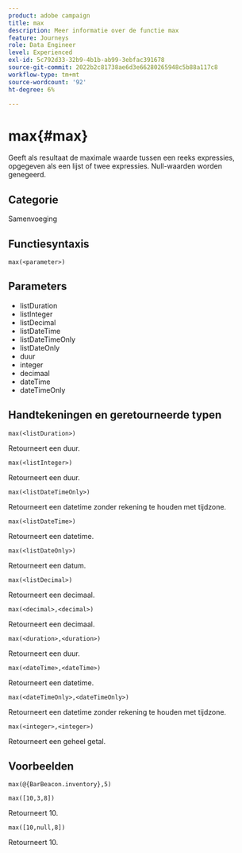 ```yaml
---
product: adobe campaign
title: max
description: Meer informatie over de functie max
feature: Journeys
role: Data Engineer
level: Experienced
exl-id: 5c792d33-32b9-4b1b-ab99-3ebfac391678
source-git-commit: 2022b2c81738ae6d3e66280265948c5b88a117c8
workflow-type: tm+mt
source-wordcount: '92'
ht-degree: 6%

---
```


# max{#max}

Geeft als resultaat de maximale waarde tussen een reeks expressies, opgegeven als een lijst of twee expressies. Null-waarden worden genegeerd.

## Categorie

Samenvoeging

## Functiesyntaxis

`max(<parameter>)`

## Parameters

* listDuration
* listInteger
* listDecimal
* listDateTime
* listDateTimeOnly
* listDateOnly
* duur
* integer
* decimaal
* dateTime
* dateTimeOnly

## Handtekeningen en geretourneerde typen

`max(<listDuration>)`

Retourneert een duur.

`max(<listInteger>)`

Retourneert een duur.

`max(<listDateTimeOnly>)`

Retourneert een datetime zonder rekening te houden met tijdzone.

`max(<listDateTime>)`

Retourneert een datetime.

`max(<listDateOnly>)`

Retourneert een datum.

`max(<listDecimal>)`

Retourneert een decimaal.

`max(<decimal>,<decimal>)`

Retourneert een decimaal.

`max(<duration>,<duration>)`

Retourneert een duur.

`max(<dateTime>,<dateTime>)`

Retourneert een datetime.

`max(<dateTimeOnly>,<dateTimeOnly>)`

Retourneert een datetime zonder rekening te houden met tijdzone.

`max(<integer>,<integer>)`

Retourneert een geheel getal.

## Voorbeelden

`max(@{BarBeacon.inventory},5)`

`max([10,3,8])`

Retourneert 10.

`max([10,null,8])`

Retourneert 10.
